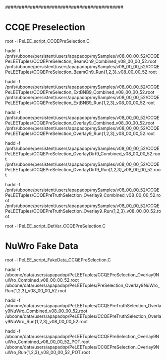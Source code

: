 
###########################################

# CCQE Preselection

root -l PeLEE_script_CCQEPreSelection.C

hadd -f /pnfs/uboone/persistent/users/apapadop/mySamples/v08_00_00_52/CCQEPeLEETuples/CCQEPreSelection_BeamOn9_Combined_v08_00_00_52.root /pnfs/uboone/persistent/users/apapadop/mySamples/v08_00_00_52/CCQEPeLEETuples/CCQEPreSelection_BeamOn9_Run{1,2,3}_v08_00_00_52.root

hadd -f /pnfs/uboone/persistent/users/apapadop/mySamples/v08_00_00_52/CCQEPeLEETuples/CCQEPreSelection_ExtBNB9_Combined_v08_00_00_52.root /pnfs/uboone/persistent/users/apapadop/mySamples/v08_00_00_52/CCQEPeLEETuples/CCQEPreSelection_ExtBNB9_Run{1,2,3}_v08_00_00_52.root

hadd -f /pnfs/uboone/persistent/users/apapadop/mySamples/v08_00_00_52/CCQEPeLEETuples/CCQEPreSelection_Overlay9_Combined_v08_00_00_52.root /pnfs/uboone/persistent/users/apapadop/mySamples/v08_00_00_52/CCQEPeLEETuples/CCQEPreSelection_Overlay9_Run{1,2,3}_v08_00_00_52.root

hadd -f /pnfs/uboone/persistent/users/apapadop/mySamples/v08_00_00_52/CCQEPeLEETuples/CCQEPreSelection_OverlayDirt9_Combined_v08_00_00_52.root /pnfs/uboone/persistent/users/apapadop/mySamples/v08_00_00_52/CCQEPeLEETuples/CCQEPreSelection_OverlayDirt9_Run{1,2,3}_v08_00_00_52.root

hadd -f /pnfs/uboone/persistent/users/apapadop/mySamples/v08_00_00_52/CCQEPeLEETuples/CCQEPreTruthSelection_Overlay9_Combined_v08_00_00_52.root /pnfs/uboone/persistent/users/apapadop/mySamples/v08_00_00_52/CCQEPeLEETuples/CCQEPreTruthSelection_Overlay9_Run{1,2,3}_v08_00_00_52.root

root -l PeLEE_script_DetVar_CCQEPreSelection.C

# NuWro Fake Data

root -l PeLEE_script_FakeData_CCQEPreSelection.C

hadd -f /uboone/data/users/apapadop/PeLEETuples/CCQEPreSelection_Overlay9NuWro_Combined_v08_00_00_52.root /uboone/data/users/apapadop/PeLEETuples/PreSelection_Overlay9NuWro_Run{1,2,3}_v08_00_00_52.root

hadd -f /uboone/data/users/apapadop/PeLEETuples/CCQEPreTruthSelection_Overlay9NuWro_Combined_v08_00_00_52.root /uboone/data/users/apapadop/PeLEETuples/CCQEPreTruthSelection_Overlay9NuWro_Run{1,2,3}_v08_00_00_52.root

hadd -f /uboone/data/users/apapadop/PeLEETuples/CCQEPreSelection_Overlay9NuWro_Combined_v08_00_00_52_POT.root /uboone/data/users/apapadop/PeLEETuples/CCQEPreSelection_Overlay9NuWro_Run{1,2,3}_v08_00_00_52_POT.root

